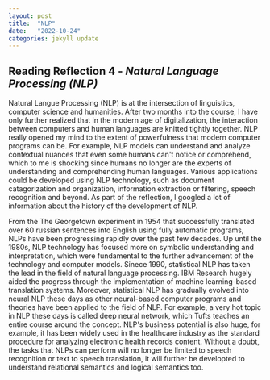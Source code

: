 ```yaml
---
layout: post
title:  "NLP"
date:   "2022-10-24"
categories: jekyll update
---
```


## Reading Reflection 4 - *Natural Language Processing (NLP)* ##

Natural Langue Processing (NLP) is at the intersection of linguistics, computer science and humanities. After two months into the course, I have only further realized that in the modern age of digitalization, the interaction between computers and human languages are knitted tightly together. NLP really opened my mind to the extent of powerfulness that modern computer programs can be. For example, NLP models can understand and analyze contextual nuances that even some humans can't notice or comprehend, which to me is shocking since humans no longer are the experts of understanding and comprehending human languages. Various applications could be developed using NLP technology, such as document catagorization and organization, information extraction or filtering, speech recognition and beyond. As part of the reflection, I googled a lot of information about the history of the development of NLP.

From the The Georgetown experiment in 1954 that successfully translated over 60 russian sentences into English using fully automatic programs, NLPs have been progressing rapidly over the past few decades. Up until the 1980s, NLP technology has focused more on symbolic understanding and interpretation, which were fundamental to the further advancement of the technology and computer models. Sinece 1990, statistical NLP has taken the lead in the field of natural language processing. IBM Research hugely aided the progress through the implementation of machine learning-based translation systems. Moreover, statistical NLP has gradually evolved into neural NLP these days as other neural-based computer programs and theories have been applied to the field of NLP. For example, a very hot topic in NLP these days is called deep neural network, which Tufts teaches an entire course around the concept. NLP's business potential is also huge, for example, it has been widely used in the healthcare industry as the standard procedure for analyzing electronic health records content. Without a doubt, the tasks that NLPs can perform will no longer be limited to speech recognition or text to speech translation, it will further be developted to understand relational semantics and logical semantics too.
